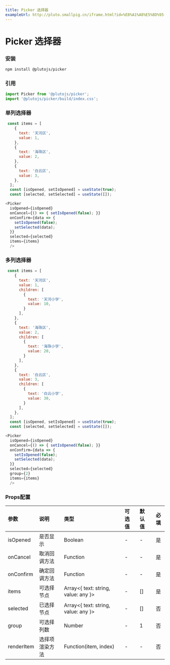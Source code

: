 ```yaml
---
title: Picker 选择器
exampleUrl: http://pluto.smallpig.cn/iframe.html?id=%E8%A1%A8%E5%8D%95-picker-%E9%80%89%E6%8B%A9%E5%99%A8--story-1 
---
```


# Picker 选择器

### 安装
``` bash
npm install @plutojs/picker
```

### 引用
``` js
import Picker from '@plutojs/picker';
import '@plutojs/picker/build/index.css';
```

### 单列选择器
``` js
 const items = [
    {
      text: '天河区',
      value: 1,
    },
    {
      text: '海珠区',
      value: 2,
    },
    {
      text: '白云区',
      value: 3,
    },
  ];
  const [isOpened, setIsOpened] = useState(true);
  const [selected, setSelected] = useState([]);

<Picker
  isOpened={isOpened}
  onCancel={() => { setIsOpened(false); }}
  onConfirm={data => {
    setIsOpened(false);
    setSelected(data);
  }}
  selected={selected}
  items={items}
  />
```

### 多列选择器
``` js
 const items = [
    {
      text: '天河区',
      value: 1,
      children: [
        {
          text: '天河小学',
          value: 10,
        }
      ],
    },
    {
      text: '海珠区',
      value: 2,
      children: [
        {
          text: '海珠小学',
          value: 20,
        }
      ],
    },
    {
      text: '白云区',
      value: 3,
      children: [
        {
          text: '白云小学',
          value: 30,
        }
      ],
    },
  ];
  const [isOpened, setIsOpened] = useState(true);
  const [selected, setSelected] = useState([]);

<Picker
  isOpened={isOpened}
  onCancel={() => { setIsOpened(false); }}
  onConfirm={data => {
    setIsOpened(false);
    setSelected(data);
  }}
  selected={selected}
  group={2}
  items={items}
  />
```

### Props配置
| 参数 | 说明 | 类型 | 可选值 | 默认值 | 必填 |
| :-- | :-- | :-- | :-- | :-- | :--: |
| isOpened | 是否显示 | Boolean | - | - | 是 |
| onCancel | 取消回调方法 | Function | - | - | 是 |
| onConfirm | 确定回调方法 | Function | - | - | 是 |
| items | 可选择节点 | Array<{ text: string, value: any }> | - | [] | 是 |
| selected | 已选择节点 | Array<{ text: string, value: any }> | - | [] | 否 |
| group | 可选择列数 | Number | - | 1 | 否 |
| renderItem | 选择项渲染方法 | Function(item, index) | - | - | 否 |